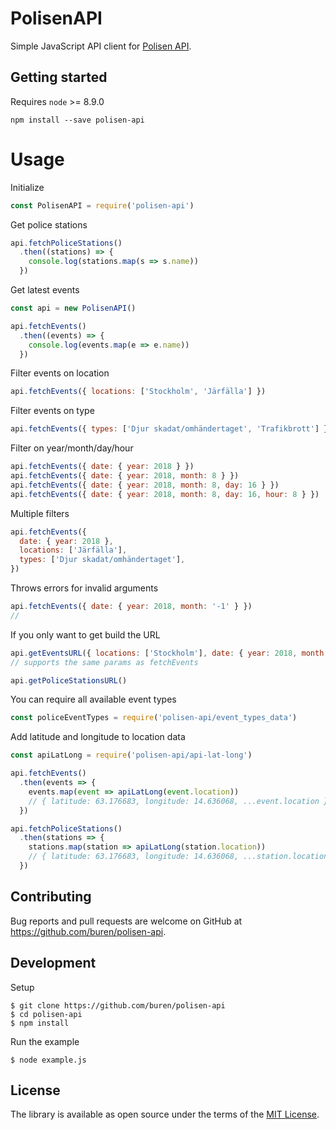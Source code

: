 # PolisenAPI

Simple JavaScript API client for [Polisen API](https://polisen.se/om-polisen/om-webbplatsen/oppna-data/api-over-polisens-handelser/).

## Getting started

Requires `node` >= 8.9.0

```
npm install --save polisen-api
```

# Usage

Initialize

```javascript
const PolisenAPI = require('polisen-api')
```

Get police stations

```javascript
api.fetchPoliceStations()
  .then((stations) => {
    console.log(stations.map(s => s.name))
  })
```

Get latest events

```javascript
const api = new PolisenAPI()

api.fetchEvents()
  .then((events) => {
    console.log(events.map(e => e.name))
  })
```

Filter events on location
```javascript
api.fetchEvents({ locations: ['Stockholm', 'Järfälla'] })
```

Filter events on type

```javascript
api.fetchEvents({ types: ['Djur skadat/omhändertaget', 'Trafikbrott'] })
```

Filter on year/month/day/hour
```javascript
api.fetchEvents({ date: { year: 2018 } })
api.fetchEvents({ date: { year: 2018, month: 8 } })
api.fetchEvents({ date: { year: 2018, month: 8, day: 16 } })
api.fetchEvents({ date: { year: 2018, month: 8, day: 16, hour: 8 } })
```

Multiple filters
```javascript
api.fetchEvents({
  date: { year: 2018 },
  locations: ['Järfälla'],
  types: ['Djur skadat/omhändertaget'],
})
```

Throws errors for invalid arguments

```javascript
api.fetchEvents({ date: { year: 2018, month: '-1' } })
//
```

If you only want to get build the URL
```javascript
api.getEventsURL({ locations: ['Stockholm'], date: { year: 2018, month: '3' } })
// supports the same params as fetchEvents

api.getPoliceStationsURL()
```

You can require all available event types

```javascript
const policeEventTypes = require('polisen-api/event_types_data')
```

Add latitude and longitude to location data

```javascript
const apiLatLong = require('polisen-api/api-lat-long')

api.fetchEvents()
  .then(events => {
    events.map(event => apiLatLong(event.location))
    // { latitude: 63.176683, longitude: 14.636068, ...event.location }
  })

api.fetchPoliceStations()
  .then(stations => {
    stations.map(station => apiLatLong(station.location))
    // { latitude: 63.176683, longitude: 14.636068, ...station.location }
  })
```

## Contributing

Bug reports and pull requests are welcome on GitHub at https://github.com/buren/polisen-api.

## Development

Setup
```
$ git clone https://github.com/buren/polisen-api
$ cd polisen-api
$ npm install
```

Run the example
```
$ node example.js
```

## License

The library is available as open source under the terms of the [MIT License](LICENSE).
